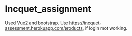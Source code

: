 # Incquet_assignment

Used Vue2 and bootstrap.
Use https://incquet-assessment.herokuapp.com/products, if login mot working.